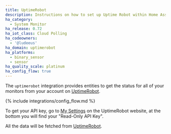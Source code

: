 ```yaml
---
title: UptimeRobot
description: Instructions on how to set up Uptime Robot within Home Assistant.
ha_category:
  - System Monitor
ha_release: 0.72
ha_iot_class: Cloud Polling
ha_codeowners:
  - '@ludeeus'
ha_domain: uptimerobot
ha_platforms:
  - binary_sensor
  - sensor
ha_quality_scale: platinum
ha_config_flow: true
---
```


The `uptimerobot` integration provides entities to get the status for all of your monitors from your account on [UptimeRobot]( https://uptimerobot.com).

{% include integrations/config_flow.md %}

To get your API key, go to [My Settings](https://uptimerobot.com/dashboard#mySettings) on the UptimeRobot website, at the bottom you will find your "Read-Only API Key".

All the data will be fetched from [UptimeRobot](https://uptimerobot.com).
